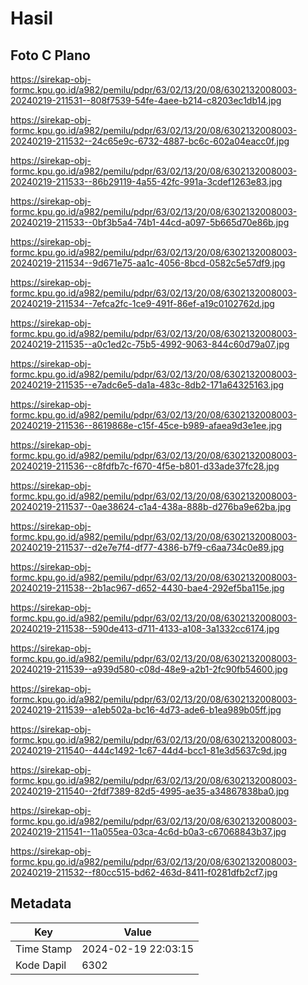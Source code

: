 # Hasil

## Foto C Plano

https://sirekap-obj-formc.kpu.go.id/a982/pemilu/pdpr/63/02/13/20/08/6302132008003-20240219-211531--808f7539-54fe-4aee-b214-c8203ec1db14.jpg

https://sirekap-obj-formc.kpu.go.id/a982/pemilu/pdpr/63/02/13/20/08/6302132008003-20240219-211532--24c65e9c-6732-4887-bc6c-602a04eacc0f.jpg

https://sirekap-obj-formc.kpu.go.id/a982/pemilu/pdpr/63/02/13/20/08/6302132008003-20240219-211533--86b29119-4a55-42fc-991a-3cdef1263e83.jpg

https://sirekap-obj-formc.kpu.go.id/a982/pemilu/pdpr/63/02/13/20/08/6302132008003-20240219-211533--0bf3b5a4-74b1-44cd-a097-5b665d70e86b.jpg

https://sirekap-obj-formc.kpu.go.id/a982/pemilu/pdpr/63/02/13/20/08/6302132008003-20240219-211534--9d671e75-aa1c-4056-8bcd-0582c5e57df9.jpg

https://sirekap-obj-formc.kpu.go.id/a982/pemilu/pdpr/63/02/13/20/08/6302132008003-20240219-211534--7efca2fc-1ce9-491f-86ef-a19c0102762d.jpg

https://sirekap-obj-formc.kpu.go.id/a982/pemilu/pdpr/63/02/13/20/08/6302132008003-20240219-211535--a0c1ed2c-75b5-4992-9063-844c60d79a07.jpg

https://sirekap-obj-formc.kpu.go.id/a982/pemilu/pdpr/63/02/13/20/08/6302132008003-20240219-211535--e7adc6e5-da1a-483c-8db2-171a64325163.jpg

https://sirekap-obj-formc.kpu.go.id/a982/pemilu/pdpr/63/02/13/20/08/6302132008003-20240219-211536--8619868e-c15f-45ce-b989-afaea9d3e1ee.jpg

https://sirekap-obj-formc.kpu.go.id/a982/pemilu/pdpr/63/02/13/20/08/6302132008003-20240219-211536--c8fdfb7c-f670-4f5e-b801-d33ade37fc28.jpg

https://sirekap-obj-formc.kpu.go.id/a982/pemilu/pdpr/63/02/13/20/08/6302132008003-20240219-211537--0ae38624-c1a4-438a-888b-d276ba9e62ba.jpg

https://sirekap-obj-formc.kpu.go.id/a982/pemilu/pdpr/63/02/13/20/08/6302132008003-20240219-211537--d2e7e7f4-df77-4386-b7f9-c6aa734c0e89.jpg

https://sirekap-obj-formc.kpu.go.id/a982/pemilu/pdpr/63/02/13/20/08/6302132008003-20240219-211538--2b1ac967-d652-4430-bae4-292ef5ba115e.jpg

https://sirekap-obj-formc.kpu.go.id/a982/pemilu/pdpr/63/02/13/20/08/6302132008003-20240219-211538--590de413-d711-4133-a108-3a1332cc6174.jpg

https://sirekap-obj-formc.kpu.go.id/a982/pemilu/pdpr/63/02/13/20/08/6302132008003-20240219-211539--a939d580-c08d-48e9-a2b1-2fc90fb54600.jpg

https://sirekap-obj-formc.kpu.go.id/a982/pemilu/pdpr/63/02/13/20/08/6302132008003-20240219-211539--a1eb502a-bc16-4d73-ade6-b1ea989b05ff.jpg

https://sirekap-obj-formc.kpu.go.id/a982/pemilu/pdpr/63/02/13/20/08/6302132008003-20240219-211540--444c1492-1c67-44d4-bcc1-81e3d5637c9d.jpg

https://sirekap-obj-formc.kpu.go.id/a982/pemilu/pdpr/63/02/13/20/08/6302132008003-20240219-211540--2fdf7389-82d5-4995-ae35-a34867838ba0.jpg

https://sirekap-obj-formc.kpu.go.id/a982/pemilu/pdpr/63/02/13/20/08/6302132008003-20240219-211541--11a055ea-03ca-4c6d-b0a3-c67068843b37.jpg

https://sirekap-obj-formc.kpu.go.id/a982/pemilu/pdpr/63/02/13/20/08/6302132008003-20240219-211532--f80cc515-bd62-463d-8411-f0281dfb2cf7.jpg


## Metadata

| Key        | Value               |
| ---------- | ------------------- |
| Time Stamp | 2024-02-19 22:03:15 |
| Kode Dapil | 6302                |



